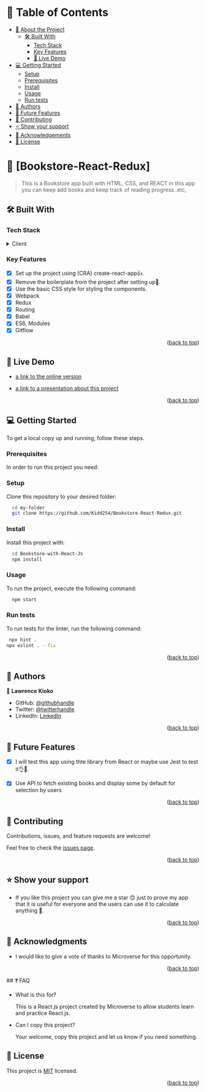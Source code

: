 <a name="readme-top"></a>

<!-- TABLE OF CONTENTS -->

# 📗 Table of Contents

- [📖 About the Project](#about-project)
  - [🛠 Built With](#built-with)
    - [Tech Stack](#tech-stack)
    - [Key Features](#key-features)
    - [🚀 Live Demo](#live-demo)
- [💻 Getting Started](#getting-started)
  - [Setup](#setup)
  - [Prerequisites](#prerequisites)
  - [Install](#install)
  - [Usage](#usage)
  - [Run tests](#run-tests)
- [👥 Authors](#authors)
- [🔭 Future Features](#future-features)
- [🤝 Contributing](#contributing)
- [⭐️ Show your support](#support)
- [🙏 Acknowledgements](#acknowledgements)
- [📝 License](#license)

<!-- PROJECT DESCRIPTION -->

# 📖 [Bookstore-React-Redux] <a name="about-project"></a>

> This is a Bookstore app built with HTML, CSS, and REACT in this app you can keep add books and keep track of reading progress..etc, 



## 🛠 Built With <a name="built-with"></a>

### Tech Stack <a name="tech-stack"></a>


<details>
  <summary>Client</summary>
  <ul>
    <li><a href="#">HTML</a></li>
    <li><a href="#">CSS</a></li>
    <li><a href="https://reactjs.org/">React.js</a></li>
  </ul>
</details>

### Key Features <a name="key-features"></a>

- [x] Set up the project using (CRA) create-react-app👍.
- [x] Remove the boilerplate from the project after setting up💯.
- [x] Use the basic CSS style for styling the components.
- [x] Webpack
- [x] Redux
- [x] Routing
- [x] Babel
- [x] ES6, Modules
- [x] Gitflow
<p align="right">(<a href="#readme-top">back to top</a>)</p>

## 🚀 Live Demo <a name="live-demo"></a>

- [a link to the online version](https://bookstore-react-redux-x12q.onrender.com/)

- [a link to a presentation about this project]()

<p align="right">(<a href="#readme-top">back to top</a>)</p>

## 💻 Getting Started <a name="getting-started"></a>



To get a local copy up and running, follow these steps.

### Prerequisites

In order to run this project you need:


### Setup

Clone this repository to your desired folder:


```sh
  cd my-folder
  git clone https://github.com/Kidd254/Bookstore-React-Redux.git
```


### Install

Install this project with:
```sh
  cd Bookstore-with-React-Js
  npm install
```

### Usage

To run the project, execute the following command:

```sh
  npm start
```


### Run tests

To run tests for the linter, run the following command:

```sh
 npx hint .
npx eslint . --fix
```

<p align="right">(<a href="#readme-top">back to top</a>)</p>

<!-- AUTHORS -->

## 👥 Authors <a name="authors"></a>

👤 **Lawrence Kioko**
- GitHub: [@githubhandle](https://github.com/Kidd254)
- Twitter: [@twitterhandle](https://twitter.com/lawrenc98789206)
- LinkedIn: [LinkedIn](https://www.linkedin.com/in/lawrence-muema-kioko-972035240/)

<p align="right">(<a href="#readme-top">back to top</a>)</p>

<!-- FUTURE FEATURES -->

## 🔭 Future Features <a name="future-features"></a>



- [x] I will test this app using thte library from React or maybe use Jest to test it👌💯.
- [x] Use API to fetch existing books and display some by default for selection by users


<p align="right">(<a href="#readme-top">back to top</a>)</p>

<!-- CONTRIBUTING -->

## 🤝 Contributing <a name="contributing"></a>

Contributions, issues, and feature requests are welcome!

Feel free to check the [issues page](https://github.com/Kidd254/Bookstore-React-Redux/issues).

<p align="right">(<a href="#readme-top">back to top</a>)</p>

<!-- SUPPORT -->

## ⭐️ Show your support <a name="support"></a>

- If you like this project you can give me a star 😊 just to prove my app that it is useful for everyone and the users can use it to calculate anything 💯.


<p align="right">(<a href="#readme-top">back to top</a>)</p>

## 🙏 Acknowledgments

- I would like to give a vote of thanks to Microverse for this opportunity.

<p align="right">(<a href="#readme-top">back to top</a>)</p>
<!-- LICENSE -->
## ❓ FAQ

- What is this for?

    This is a React.js project created by Microverse to allow students learn and practice React.js.

- Can I copy this project?

    Your welcome, copy this project and let us know if you need something.

## 📝 License <a name="license"></a>

This project is [MIT](https://github.com/Kidd254/Bookstore-with-React-Js/blob/set-up/LICENSE) licensed.

<p align="right">(<a href="#readme-top">back to top</a>)</p>
